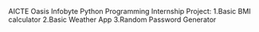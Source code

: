 AICTE Oasis Infobyte Python Programming Internship Project: 1.Basic BMI calculator 2.Basic Weather App 3.Random Password Generator
